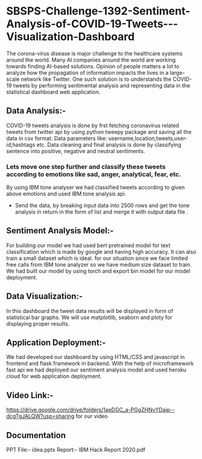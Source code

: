 # SBSPS-Challenge-1392-Sentiment-Analysis-of-COVID-19-Tweets---Visualization-Dashboard

The corona-virus disease is major challenge to the healthcare systems around the world. Many AI companies around the world are working towards finding AI-based solutions. Opinion of people matters a lot to analyze how the propagation of information impacts the lives in a large-scale network like Twitter. One such solution is to understands the COVID-19 tweets by performing sentimental analysis and representing data in the statistical dashboard web application.

## Data Analysis:-
COVID-19 tweets analysis is done by frst fetching coronavirus related tweets from twitter api by using python tweepy package and saving all the data in csv format.
Data parameters like: username,location,tweets,user-id,hashtags etc. Data cleaning and final analysis is done by classifying sentence into positive, negative and neutral sentiments.

### Lets move one step further and classify these tweets according to emotions like sad, anger, analytical, fear, etc.

By using IBM tone analyser we had classified tweets according to given above emotions and used IBM tone analysis api. 
- Send the data, by breaking input data into 2500 rows and get the tone analysis in return in the form of list and merge it with output data file .

## Sentiment Analysis Model:-
For building our model we had used bert pretrained model for text classification which is made by google and having high accuracy. It can also train a small dataset which is ideal. for our situation since we face limited free calls from IBM tone analyzer so we have medium size dataset to train. We had built our model by using torch and export bin model for our model deployment.

## Data Visualization:-
In this dashboard the tweet data results will be displayed in form of statistical bar graphs. We will use matplotlib, seaborn and ploty for displaying proper results.

## Application Deployment:-
We had developed our dashboard by using HTML/CSS and javascript in frontend and flask framework in backend. With the help of microframework fast api we had deployed our sentiment analysis model and used heroku cloud for web application deployment. 

## Video Link:-
https://drive.google.com/drive/folders/1aeDGC_a-PGgZHNvYDajp--dcgTgJALQW?usp=sharing
for our video 

## Documentation
PPT File:- idea.pptx 
Report:- IBM Hack Report 2020.pdf

